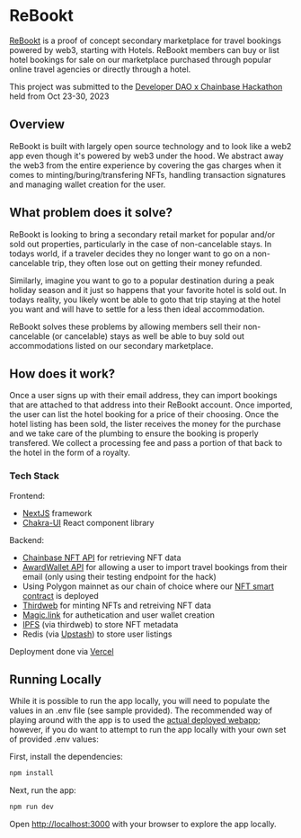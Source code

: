 # ReBookt

[ReBookt](https://chainbase-travel-hack.vercel.app/) is a proof of concept secondary marketplace for travel bookings powered by web3, starting with Hotels. ReBookt members can buy or list hotel bookings for sale on our marketplace purchased through popular online travel agencies or directly through a hotel.

This project was submitted to the [Developer DAO x Chainbase Hackathon](https://developerdao.notion.site/Chainbase-Hackathon-Over-5000-USD-in-Bounties-9b68a7ff3b9c488da8bb752cc070c7bb) 
held from Oct 23-30, 2023

## Overview

ReBookt is built with largely open source technology and to look like a web2 app even though it's powered by web3 under the hood. We abstract away the web3 from the entire experience by covering the gas charges when it comes to minting/buring/transfering NFTs, handling transaction signatures and managing wallet creation for the user.

## What problem does it solve?

ReBookt is looking to bring a secondary retail market for popular and/or sold out properties, particularly in the case of non-cancelable stays. In todays world, if a traveler decides they no longer want to go on a non-cancelable trip, they often lose out on getting their money refunded.

Similarly, imagine you want to go to a popular destination during a peak holiday season and it just so happens that your favorite hotel is sold out. In todays reality, you likely wont be able to goto that trip staying at the hotel you want and will have to settle for a less then ideal accommodation.

ReBookt solves these problems by allowing members sell their non-cancelable (or cancelable) stays as well be able to buy sold out accommodations listed on our secondary marketplace.

## How does it work?

Once a user signs up with their email address, they can import bookings that are attached to that address into their ReBookt account. Once imported, the user can list the hotel booking for a price of their choosing. Once the hotel listing has been sold, the lister receives the money for the purchase and we take care of the plumbing to ensure the booking is properly transfered. We collect a processing fee and pass a portion of that back to the hotel in the form of a royalty.

### Tech Stack

Frontend:
- [NextJS](https://nextjs.org/) framework
- [Chakra-UI](https://chakra-ui.com/) React component library

Backend:
- [Chainbase NFT API](https://docs.chainbase.com/reference/nft-api-overview) for retrieving NFT data
- [AwardWallet API](https://awardwallet.com/api/email#introduction) for allowing a user to import travel bookings from their email (only using their testing endpoint for the hack)
- Using Polygon mainnet as our chain of choice where our [NFT smart contract](https://polygonscan.com/address/0xb8a50C823ecf064a94CC77d6DCEe1FA027f69983) is deployed
- [Thirdweb](https://thirdweb.com/) for minting NFTs and retreiving NFT data
- [Magic.link](https://magic.link/) for authetication and user wallet creation
- [IPFS](https://ipfs.tech/) (via thirdweb) to store NFT metadata
- Redis (via [Upstash](https://upstash.com/)) to store user listings

Deployment done via [Vercel](https://vercel.com/)

## Running Locally
While it is possible to run the app locally, you will need to populate the values in an .env file (see sample provided).  The recommended way of playing around with the app is to used the [actual deployed webapp](https://chainbase-travel-hack.vercel.app/); however, if you do want to attempt to run the app locally with your own set of provided .env values:

First, install the dependencies:

```bash
npm install
```

Next, run the app:

```bash
npm run dev
```

Open [http://localhost:3000](http://localhost:3000) with your browser to explore the app locally.

